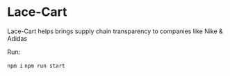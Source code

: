 # Lace-Cart
Lace-Cart helps brings supply chain transparency to companies like Nike &amp; Adidas

Run:

`npm i`
`npm run start`